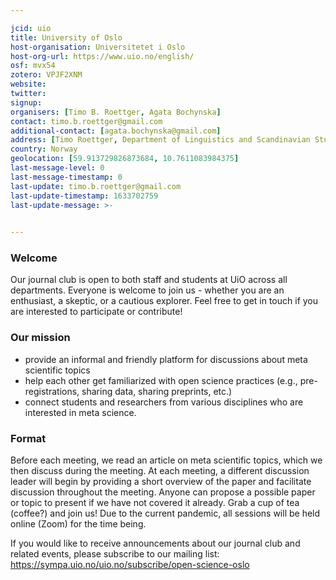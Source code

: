 ```yaml
---

jcid: uio
title: University of Oslo
host-organisation: Universitetet i Oslo
host-org-url: https://www.uio.no/english/
osf: mvx54
zotero: VPJF2XNM
website: 
twitter: 
signup: 
organisers: [Timo B. Roettger, Agata Bochynska]
contact: timo.b.roettger@gmail.com
additional-contact: [agata.bochynska@gmail.com]
address: [Timo Roettger, Department of Linguistics and Scandinavian Studies, Niels Henrik Abels vei 36, 0313, Oslo, Norway]
country: Norway
geolocation: [59.913729826873684, 10.7611083984375]
last-message-level: 0
last-message-timestamp: 0
last-update: timo.b.roettger@gmail.com
last-update-timestamp: 1633702759
last-update-message: >-
  

---
```


### **Welcome**

Our journal club is open to both staff and students at UiO across all departments. Everyone is welcome to join us - whether you are an enthusiast, a skeptic, or a cautious explorer. Feel free to get in touch if you are interested to participate or contribute!

### Our mission

-   provide an informal and friendly platform for discussions about meta scientific topics
-   help each other get familiarized with open science practices (e.g., pre-registrations, sharing data, sharing preprints, etc.)
-   connect students and researchers from various disciplines who are interested in meta science.

### Format

Before each meeting, we read an article on meta scientific topics, which we then discuss during the meeting. At each meeting, a different discussion leader will begin by providing a short overview of the paper and facilitate discussion throughout the meeting. Anyone can propose a possible paper or topic to present if we have not covered it already. Grab a cup of tea (coffee?) and join us! Due to the current pandemic, all sessions will be held online (Zoom) for the time being.

If you would like to receive announcements about our journal club and related events, please subscribe to our mailing list: https://sympa.uio.no/uio.no/subscribe/open-science-oslo
